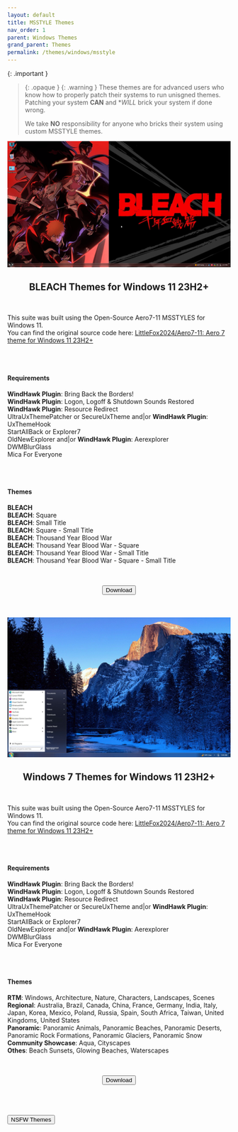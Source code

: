 ```yaml
---
layout: default
title: MSSTYLE Themes
nav_order: 1
parent: Windows Themes
grand_parent: Themes
permalink: /themes/windows/msstyle
---
```

<!-- 
{: .note }
> {: .opaque }
> 
>
> 
-->

{: .important }
> {: .opaque }
> {: .warning }
> These themes are for advanced users who know how to properly patch their systems to run unisgned themes. 
> Patching your system **CAN** and **WILL* brick your system if done wrong.
>
> We take **NO** responsibility for anyone who bricks their system using custom MSSTYLE themes.

<div class="w3-card">
    <div class="responsive">
        <img src="../../assets/images/themes/sfw/msstyle/BLEACH-TYBW.jpg" />
    </div>
    <div class="w3-container">
        <h2 class="text-small" style="text-align:center">BLEACH Themes for Windows 11 23H2+</h2>
        <br />
        <p>This suite was built using the Open-Source Aero7-11 MSSTYLES for Windows 11.<br />You can find the original source code here: <a href="https://github.com/LittleFox2024/Aero7-11" target="_blank">LittleFox2024/Aero7-11: Aero 7 theme for Windows 11 23H2+</a></p>
        <br /><br />
        <h4>Requirements</h4>
        <p><b>WindHawk Plugin</b>: Bring Back the Borders!<br />
        <b>WindHawk Plugin</b>: Logon, Logoff & Shutdown Sounds Restored<br />
        <b>WindHawk Plugin</b>: Resource Redirect<br />
        UltraUxThemePatcher or SecureUxTheme and|or <b>WindHawk Plugin</b>: UxThemeHook<br />
        StartAllBack or Explorer7<br />
        OldNewExplorer and|or <b>WindHawk Plugin</b>: Aerexplorer<br />
        DWMBlurGlass<br />
        Mica For Everyone</p>
        <br /><br />
        <h4>Themes</h4>
        <p><b>BLEACH</b><br />
        <b>BLEACH</b>: Square<br />
        <b>BLEACH</b>: Small Title<br />
        <b>BLEACH</b>: Square - Small Title<br />
        <b>BLEACH</b>: Thousand Year Blood War<br />
        <b>BLEACH</b>: Thousand Year Blood War - Square<br />
        <b>BLEACH</b>: Thousand Year Blood War - Small Title<br />
        <b>BLEACH</b>: Thousand Year Blood War - Square - Small Title</p><br />
    </div>
    <br />
    <span class="fs-3">
        <div align="center" class="text-small">
            <a href="https://github.com/The-Back-Room/BLEACH-Themes-for-Windows-11/archive/refs/heads/main.zip" target="_blank">
            <button type="button" name="button" class="btn">Download</button></a> 
        </div>
    </span>
    <br />
</div>
<br /><br />
<div class="w3-card">
    <div class="responsive">
        <img src="../../assets/images/themes/sfw/msstyle/WINDOWS-7.jpg" />
    </div>
    <div class="w3-container">
        <h2 class="text-small" style="text-align:center">Windows 7 Themes for Windows 11 23H2+</h2>
        <br />
        <p>This suite was built using the Open-Source Aero7-11 MSSTYLES for Windows 11.<br />You can find the original source code here: <a href="https://github.com/LittleFox2024/Aero7-11" target="_blank">LittleFox2024/Aero7-11: Aero 7 theme for Windows 11 23H2+</a></p>
        <br /><br />
        <h4>Requirements</h4>
        <p><b>WindHawk Plugin</b>: Bring Back the Borders!<br />
        <b>WindHawk Plugin</b>: Logon, Logoff & Shutdown Sounds Restored<br />
        <b>WindHawk Plugin</b>: Resource Redirect<br />
        UltraUxThemePatcher or SecureUxTheme and|or <b>WindHawk Plugin</b>: UxThemeHook<br />
        StartAllBack or Explorer7<br />
        OldNewExplorer and|or <b>WindHawk Plugin</b>: Aerexplorer<br />
        DWMBlurGlass<br />
        Mica For Everyone</p>
        <br /><br />
        <h4>Themes</h4>
        <p><b>RTM</b>: Windows, Architecture, Nature, Characters, Landscapes, Scenes<br />
        <b>Regional</b>: Australia, Brazil, Canada, China, France, Germany, India, Italy, Japan, Korea, Mexico, Poland, Russia, Spain, South Africa, Taiwan, United Kingdoms, United States<br />
        <b>Panoramic</b>: Panoramic Animals, Panoramic Beaches, Panoramic Deserts, Panoramic Rock Formations, Panoramic Glaciers, Panoramic Snow<br />
        <b>Community Showcase</b>: Aqua, Cityscapes<br />
        <b>Othes</b>: Beach Sunsets, Glowing Beaches, Waterscapes</p><br />
    <br />
    <span class="fs-3">
        <div align="center" class="text-small">
            <a href="https://github.com/The-Back-Room/Windows-7-Themes-for-Windows-11/archive/refs/heads/main.zip" target="_blank">
            <button type="button" name="button" class="btn">Download</button></a> 
        </div>
    </span>
    <br />
</div>
<br /><br />
<!-- ////////////////////////////////////////////////////////////////////////////////////////////////////////////////////// -->
<br />
<a href="/themes/windows/msstyle/nsfw">
<button type="button" name="button" class="btn">NSFW Themes</button></a> 
<br />
<!-- ////////////////////////////////////////////////////////////////////////////////////////////////////////////////////// -->
